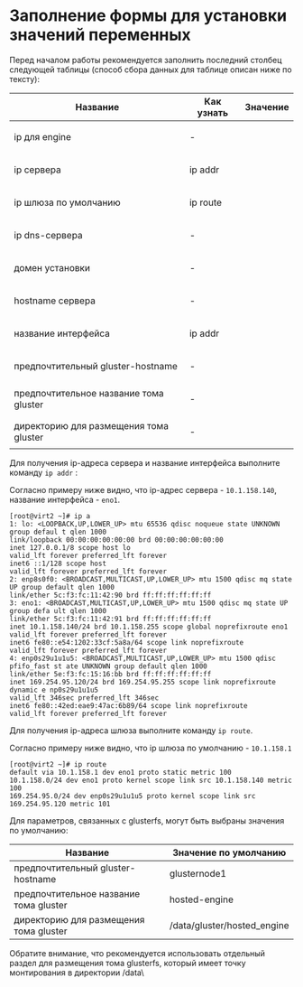 # Заполнение формы для установки значений переменных

Перед началом работы рекомендуется заполнить последний столбец следующей таблицы (способ сбора данных для таблице описан ниже по тексту):

| Название                               | Как узнать | Значение    |
| -------------------------------------- | ---------- | ----------- |
| ip для engine                          | -          | <p><br></p> |
| ip сервера                             | ip addr    | <p><br></p> |
| ip шлюза по умолчанию                  | ip route   | <p><br></p> |
| ip dns-сервера                         | -          | <p><br></p> |
| домен установки                        | -          | <p><br></p> |
| hostname сервера                       | -          | <p><br></p> |
| название интерфейса                    | ip addr    | <p><br></p> |
| предпочтительный gluster-hostname      | -          | <p><br></p> |
| предпочтительное название тома gluster | -          | <p><br></p> |
| директорию для размещения тома gluster | -          | <p><br></p> |

Для получения ip-адреса сервера и название интерфейса выполните команду `ip addr` :

Согласно примеру ниже видно, что ip-адрес сервера - `10.1.158.140`, название интерфейса - `eno1`.

```
[root@virt2 ~]# ip a
1: lo: <LOOPBACK,UP,LOWER_UP> mtu 65536 qdisc noqueue state UNKNOWN group defaul t qlen 1000
link/loopback 00:00:00:00:00:00 brd 00:00:00:00:00:00
inet 127.0.0.1/8 scope host lo
valid_lft forever preferred_lft forever
inet6 ::1/128 scope host
valid_lft forever preferred_lft forever
2: enp8s0f0: <BROADCAST,MULTICAST,UP,LOWER_UP> mtu 1500 qdisc mq state UP group default qlen 1000
link/ether 5c:f3:fc:11:42:90 brd ff:ff:ff:ff:ff:ff
3: eno1: <BROADCAST,MULTICAST,UP,LOWER_UP> mtu 1500 qdisc mq state UP group defa ult qlen 1000
link/ether 5c:f3:fc:11:42:91 brd ff:ff:ff:ff:ff:ff
inet 10.1.158.140/24 brd 10.1.158.255 scope global noprefixroute eno1
valid_lft forever preferred_lft forever
inet6 fe80::e54:1202:33cf:5a8a/64 scope link noprefixroute
valid_lft forever preferred_lft forever
4: enp0s29u1u1u5: <BROADCAST,MULTICAST,UP,LOWER_UP> mtu 1500 qdisc pfifo_fast st ate UNKNOWN group default qlen 1000
link/ether 5e:f3:fc:15:16:bb brd ff:ff:ff:ff:ff:ff
inet 169.254.95.120/24 brd 169.254.95.255 scope link noprefixroute dynamic e np0s29u1u1u5
valid_lft 346sec preferred_lft 346sec
inet6 fe80::42ed:eae9:47ac:6b89/64 scope link noprefixroute
valid_lft forever preferred_lft forever
```

Для получения ip-адреса шлюза выполните команду `ip route`.

Согласно примеру ниже видно, что ip шлюза по умолчанию - `10.1.158.1`

```
[root@virt2 ~]# ip route
default via 10.1.158.1 dev eno1 proto static metric 100
10.1.158.0/24 dev eno1 proto kernel scope link src 10.1.158.140 metric 100
169.254.95.0/24 dev enp0s29u1u1u5 proto kernel scope link src 169.254.95.120 metric 101
```

Для параметров, связанных с glusterfs, могут быть выбраны значения по умолчанию:

| Название                               | Значение по умолчанию        |
| -------------------------------------- | ---------------------------- |
| предпочтительный gluster-hostname      | glusternode1                 |
| предпочтительное название тома gluster | hosted-engine                |
| директорию для размещения тома gluster | /data/gluster/hosted\_engine |

Обратите внимание, что рекомендуется использовать отдельный раздел для размещения тома glusterfs, который имеет точку монтирования в директории /data\
